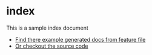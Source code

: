 # index

  This is a sample index document
  - [Find there example generated docs from feature file](Example_Feature.md)
  - [Or checkout the source code](https://github.com/CyborTronik/cucumber-md)

